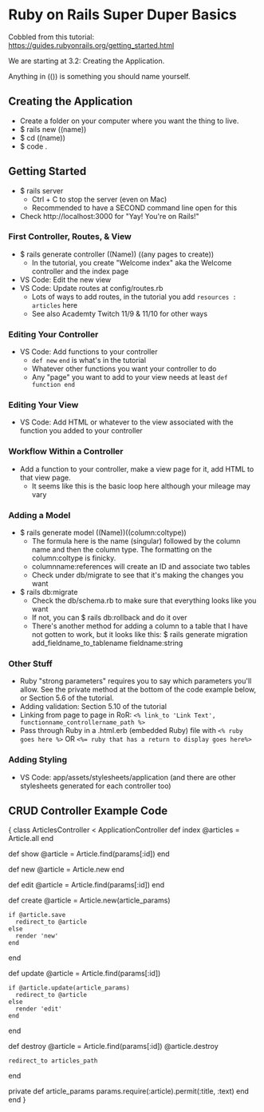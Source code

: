 # Ruby on Rails Super Duper Basics
Cobbled from this tutorial: https://guides.rubyonrails.org/getting_started.html

We are starting at 3.2: Creating the Application.

Anything in (()) is something you should name yourself. 

## Creating the Application
- Create a folder on your computer where you want the thing to live.  
- $ rails new ((name))
- $ cd ((name)) 
- $ code . 

## Getting Started
- $ rails server
    - Ctrl + C to stop the server (even on Mac)
    - Recommended to have a SECOND command line open for this
- Check http://localhost:3000 for "Yay! You're on Rails!"

### First Controller, Routes, & View
- $ rails generate controller ((Name)) ((any pages to create))
    - In the tutorial, you create "Welcome index" aka the Welcome controller and the index page
- VS Code: Edit the new view 
- VS Code: Update routes at config/routes.rb
    - Lots of ways to add routes, in the tutorial you add `resources : articles` here
    - See also Academty Twitch 11/9 & 11/10 for other ways

### Editing Your Controller
- VS Code: Add functions to your controller
    - `def new` `end` is what's in the tutorial
    - Whatever other functions you want your controller to do
    - Any "page" you want to add to your view needs at least `def function end`

### Editing Your View
- VS Code: Add HTML or whatever to the view associated with the function you added to your controller

### Workflow Within a Controller
- Add a function to your controller, make a view page for it, add HTML to that view page. 
     - It seems like this is the basic loop here although your mileage may vary

### Adding a Model
- $ rails generate model ((Name))((column:coltype)) 
    - The formula here is the name (singular) followed by the column name and then the column type. The formatting on the column:coltype is finicky.
    - columnname:references will create an ID and associate two tables
    - Check under db/migrate to see that it's making the changes you want
- $ rails db:migrate
    - Check the db/schema.rb to make sure that everything looks like you want
    - If not, you can $ rails db:rollback and do it over
    - There's another method for adding a column to a table that I have not gotten to work, but it looks like this: $ rails generate migration add_fieldname_to_tablename fieldname:string

### Other Stuff
- Ruby "strong parameters" requires you to say which parameters you'll allow. See the private method at the bottom of the code example below, or Section 5.6 of the tutorial.
- Adding validation: Section 5.10 of the tutorial
- Linking from page to page in RoR: `<% link_to 'Link Text', functionname_controllername_path %>`
- Pass through Ruby in a .html.erb (embedded Ruby) file with `<% ruby goes here %>` OR `<%= ruby that has a return to display goes here%>`

### Adding Styling
- VS Code: app/assets/stylesheets/application (and there are other stylesheets generated for each controller too)

## CRUD Controller Example Code
{
    class ArticlesController < ApplicationController
  def index
    @articles = Article.all
  end
 
  def show
    @article = Article.find(params[:id])
  end
 
  def new
    @article = Article.new
  end
 
  def edit
    @article = Article.find(params[:id])
  end
 
  def create
    @article = Article.new(article_params)
 
    if @article.save
      redirect_to @article
    else
      render 'new'
    end
  end
 
  def update
    @article = Article.find(params[:id])
 
    if @article.update(article_params)
      redirect_to @article
    else
      render 'edit'
    end
  end
 
  def destroy
    @article = Article.find(params[:id])
    @article.destroy
 
    redirect_to articles_path
  end
 
  private
    def article_params
      params.require(:article).permit(:title, :text)
    end
end
}

